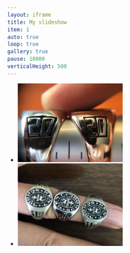 ```yaml
---
layout: iframe
title: My slideshow
item: 1
auto: true
loop: true
gallery: true
pause: 10000
verticalHeight: 500
---
```


* <img width="50%" height="50%" src="my-pics1/photo11.JPG">
* <img width="50%" height="50%" src="my-pics1/photo18.JPG">
